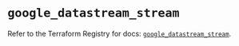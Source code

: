 # `google_datastream_stream`

Refer to the Terraform Registry for docs: [`google_datastream_stream`](https://registry.terraform.io/providers/hashicorp/google-beta/5.23.0/docs/resources/google_datastream_stream).
